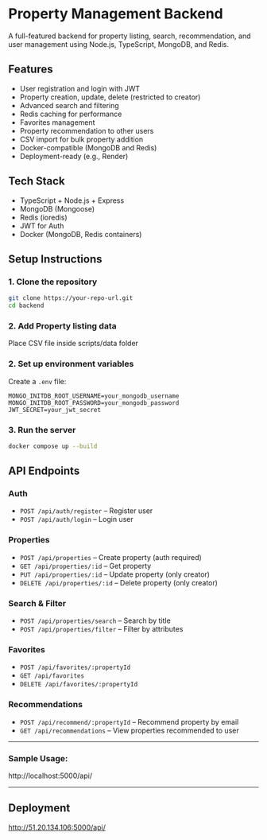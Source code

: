 # Property Management Backend

A full-featured backend for property listing, search, recommendation, and user management using Node.js, TypeScript, MongoDB, and Redis.

## Features

- User registration and login with JWT
- Property creation, update, delete (restricted to creator)
- Advanced search and filtering
- Redis caching for performance
- Favorites management
- Property recommendation to other users
- CSV import for bulk property addition
- Docker-compatible (MongoDB and Redis)
- Deployment-ready (e.g., Render)

## Tech Stack

- TypeScript + Node.js + Express
- MongoDB (Mongoose)
- Redis (ioredis)
- JWT for Auth
- Docker (MongoDB, Redis containers)

## Setup Instructions

### 1. Clone the repository

```bash
git clone https://your-repo-url.git
cd backend
```

### 2. Add Property listing data  

Place CSV file inside scripts/data folder  

### 2. Set up environment variables

Create a `.env` file:

```
MONGO_INITDB_ROOT_USERNAME=your_mongodb_username
MONGO_INITDB_ROOT_PASSWORD=your_mongodb_password
JWT_SECRET=your_jwt_secret
```

### 3. Run the server

```bash
docker compose up --build 
```
    


## API Endpoints

### Auth

- `POST /api/auth/register` – Register user
- `POST /api/auth/login` – Login user

### Properties

- `POST /api/properties` – Create property (auth required)
- `GET /api/properties/:id` – Get property 
- `PUT /api/properties/:id` – Update property (only creator)
- `DELETE /api/properties/:id` – Delete property (only creator)

### Search & Filter

- `POST /api/properties/search` – Search by title
- `POST /api/properties/filter` – Filter by attributes

### Favorites

- `POST /api/favorites/:propertyId`
- `GET /api/favorites`
- `DELETE /api/favorites/:propertyId`

### Recommendations

- `POST /api/recommend/:propertyId` – Recommend property by email
- `GET /api/recommendations` – View properties recommended to user

---


   
### Sample Usage:  
http://localhost:5000/api/

---  

## Deployment
http://51.20.134.106:5000/api/


